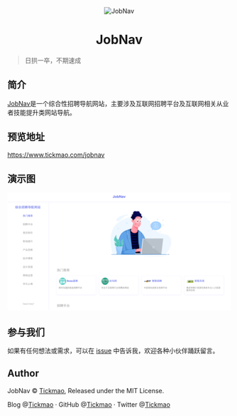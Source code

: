 <p align="center">
<img src="https://ae01.alicdn.com/kf/H7b84e8f66d7b41499fbb3a69a0f67a7f8.png" alt="JobNav" width="100">
</p>
<h1 align="center">JobNav</h1>

> 日拱一卒，不期速成

## 简介
[JobNav](https://www.tickmao.com/jobnav)是一个综合性招聘导航网站，主要涉及互联网招聘平台及互联网相关从业者技能提升类网站导航。

## 预览地址
https://www.tickmao.com/jobnav

## 演示图
![](./img/jobnavdemo.png)

## 参与我们
如果有任何想法或需求，可以在 [issue](https://github.com/tickmao/jobnav/issues) 中告诉我，欢迎各种小伙伴踊跃留言。

## Author
JobNav © [Tickmao](https://www.tickmao.com), Released under the MIT License.

Blog @[Tickmao](https://www.tickmao.com) · GitHub @[Tickmao](https://github.com/tickmao) · Twitter @[Tickmao](https://twitter.com/Tick_puppet)